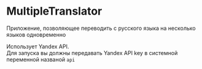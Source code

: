 # MultipleTranslator
Приложение, позволяющее переводить с русского языка на несколько языков одновременно

Использует Yandex API. <br>
Для запуска вы должны передавать Yandex API key в системной переменной названой `api` 
